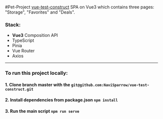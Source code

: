 #Pet-Project [vue-test-construct](https://vue-test-construct.vercel.app/#/)
SPA on Vue3 which contains three pages: "Storage", "Favorites" and "Deals". 


### Stack:
* **Vue3** Composition API
* TypeScript
* Pinia 
* Vue Router
* Axios


---

### To run this project locally:

#### 1. Clone branch master with the `git@github.com:NaviSparrow/vue-test-construct.git`

#### 2. Install dependencies from package.json `npm install`

#### 3. Run the main script `npm run serve`





